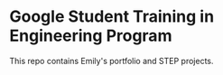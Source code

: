 # Google Student Training in Engineering Program

This repo contains Emily's portfolio and STEP projects.
